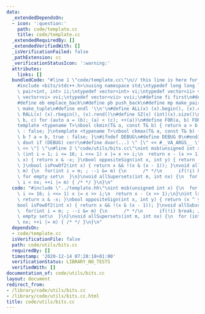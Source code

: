 ```yaml
---
data:
  _extendedDependsOn:
  - icon: ':question:'
    path: code/template.cc
    title: code/template.cc
  _extendedRequiredBy: []
  _extendedVerifiedWith: []
  _isVerificationFailed: false
  _pathExtension: cc
  _verificationStatusIcon: ':warning:'
  attributes:
    links: []
  bundledCode: "#line 1 \"code/template.cc\"\n// this line is here for a reason\n\
    #include <bits/stdc++.h>\nusing namespace std;\ntypedef long long ll;\ntypedef\
    \ pair<int, int> ii;\ntypedef vector<int> vi;\ntypedef vector<ii> vii;\ntypedef\
    \ vector<vi> vvi;\ntypedef vector<vii> vvii;\n#define fi first\n#define se second\n\
    #define eb emplace_back\n#define pb push_back\n#define mp make_pair\n#define mt\
    \ make_tuple\n#define endl '\\n'\n#define ALL(x) (x).begin(), (x).end()\n#define\
    \ RALL(x) (x).rbegin(), (x).rend()\n#define SZ(x) (int)(x).size()\n#define FOR(a,\
    \ b, c) for (auto a = (b); (a) < (c); ++(a))\n#define F0R(a, b) FOR (a, 0, (b))\n\
    template <typename T>\nbool ckmin(T& a, const T& b) { return a > b ? a = b, true\
    \ : false; }\ntemplate <typename T>\nbool ckmax(T& a, const T& b) { return a <\
    \ b ? a = b, true : false; }\n#ifndef DEBUG\n#define DEBUG 0\n#endif\n#define\
    \ dout if (DEBUG) cerr\n#define dvar(...) \" [\" << #__VA_ARGS__ \": \" << (__VA_ARGS__)\
    \ << \"] \"\n#line 2 \"code/utils/bits.cc\"\nint msb(unsigned int x) {\n  for\
    \ (int i = 1; i <= 16; i <<= 1) x |= x >> i;\n  return x - (x >> 1);\n}\nint lsb(int\
    \ x) { return x & -x; }\nbool oppositeSign(int x, int y) { return (x ^ y) < 0;\
    \ }\nbool isPowOf2(int x) { return x && !(x & (x - 1)); }\nvoid allSubsets(int\
    \ m) {\n  for(int i = m; ; --i &= m) {\n      /* */\n      if(!i) break; // account\
    \ for empty set\n  }\n}\nvoid allSupersets(int m, int nx) {\n  for (int i = m;\
    \ i < nx; ++i |= m) { /* */ }\n}\n"
  code: "#include \"../template.hh\"\nint msb(unsigned int x) {\n  for (int i = 1;\
    \ i <= 16; i <<= 1) x |= x >> i;\n  return x - (x >> 1);\n}\nint lsb(int x) {\
    \ return x & -x; }\nbool oppositeSign(int x, int y) { return (x ^ y) < 0; }\n\
    bool isPowOf2(int x) { return x && !(x & (x - 1)); }\nvoid allSubsets(int m) {\n\
    \  for(int i = m; ; --i &= m) {\n      /* */\n      if(!i) break; // account for\
    \ empty set\n  }\n}\nvoid allSupersets(int m, int nx) {\n  for (int i = m; i <\
    \ nx; ++i |= m) { /* */ }\n}\n"
  dependsOn:
  - code/template.cc
  isVerificationFile: false
  path: code/utils/bits.cc
  requiredBy: []
  timestamp: '2020-12-14 07:28:18+01:00'
  verificationStatus: LIBRARY_NO_TESTS
  verifiedWith: []
documentation_of: code/utils/bits.cc
layout: document
redirect_from:
- /library/code/utils/bits.cc
- /library/code/utils/bits.cc.html
title: code/utils/bits.cc
---
```

